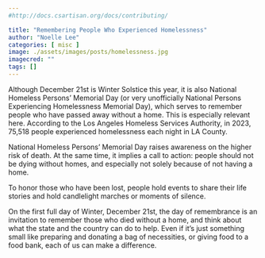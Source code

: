```yaml
---
#http://docs.csartisan.org/docs/contributing/

title: "Remembering People Who Experienced Homelessness"
author: "Noelle Lee"
categories: [ misc ]
image: ./assets/images/posts/homelessness.jpg
imagecred: ""
tags: []
---
```

Although December 21st is Winter Solstice this year, it is also National Homeless Persons’ Memorial Day (or very unofficially National Persons Experiencing Homelessness Memorial Day), which serves to remember people who have passed away without a home. This is especially relevant here. According to the Los Angeles Homeless Services Authority, in 2023, 75,518 people experienced homelessness each night in LA County.

National Homeless Persons’ Memorial Day raises awareness on the higher risk of death. At the same time, it implies a call to action: people should not be dying without homes, and especially not solely because of not having a home.

To honor those who have been lost, people hold events to share their life stories and hold candlelight marches or moments of silence.

On the first full day of Winter, December 21st, the day of remembrance is an invitation to remember those who died without a home, and think about what the state and the country can do to help. Even if it’s just something small like preparing and donating a bag of necessities, or giving food to a food bank, each of us can make a difference.